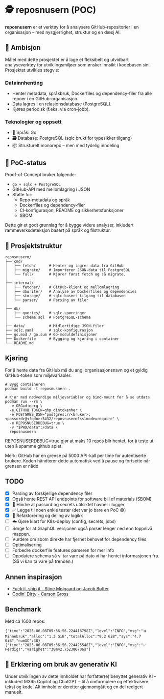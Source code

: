 # 🕵️ reposnusern (POC)

**reposnusern** er et verktøy for å analysere GitHub-repositorier i en organisasjon – med nysgjerrighet, struktur og en dæsj AI.

## 🎯 Ambisjon

Målet med dette prosjektet er å lage et fleksibelt og utvidbart analyseverktøy for utviklingsmiljøer som ønsker innsikt i kodebasen sin. Prosjektet utvikles stegvis:

### Datainnhenting

- Henter metadata, språkbruk, Dockerfiles og dependency-filer fra alle repoer i en GitHub-organisasjon.
- Data lagres i en relasjonsdatabase (PostgreSQL).
- Kjøres periodisk (f.eks. via cron-jobb).

### Teknologier og oppsett

- 🧠 Språk: Go
- 🗃️ Database: PostgreSQL (sqlc brukt for typesikker tilgang)
- 📦 Strukturelt monorepo – men med tydelig inndeling

## 🧪 PoC-status

Proof-of-Concept bruker følgende:
- `go + sqlc + PostgreSQL` 
- GitHub-API med mellomlagring i JSON
- Støtte for:
  - Repo-metadata og språk
  - Dockerfiles og dependency-filer
  - CI-konfigurasjon, README og sikkerhetsfunksjoner
  - SBOM

Dette gir et godt grunnlag for å bygge videre analyser, inkludert rammeverksdeteksjon basert på språk og filstruktur.


## 📁 Prosjektstruktur
```
reposnusern/
├── cmd/
│   ├── fetch/      # Henter og lagrer data fra GitHub
│   ├── migrate/    # Importerer JSON-data til PostgreSQL
│   └── full/       # Kjører først fetch og så migrate.
│
├── internal/
│   ├── fetcher/    # GitHub-klient og mellomlagring
│   ├── dbwriter/   # Analyse av Dockerfiles og dependencies
│   ├── storage/    # sqlc-basert tilgang til databasen
│   └── parser/     # Parsing av filer
│
├── db/
│   ├── queries/    # sqlc-spørringer
│   └── schema.sql  # PostgreSQL-schema
│
├── data/           # Midlertidige JSON-filer
├── sqlc.yaml       # sqlc-konfigurasjon
├── go.mod / go.sum # Go-moduldefinisjoner
├── Dockerfile      # Bygging og kjøring i container
└── README.md
```

## Kjøring

For å hente data fra GitHub må du angi organisasjonsnavn og et gyldig GitHub-token som miljøvariabler:

```
# Bygg containeren
podman build -t reposnusnern .

# Kjør med nødvendige miljøvariabler og bind-mount for å se utdata
podman run --rm \
  -e ORG=dinorg \
  -e GITHUB_TOKEN=ghp_dintokenher \
  -e POSTGRES_DSN="postgres://<bruker>:<passord>@<fqdn>:5432/reposnusern?sslmode=require" \
  -e REPOSNUSERDEBUG=true \
  -v "$PWD/data":/data \
  reposnusnern

```

REPOSNUSERDEBUG=true gjør at maks 10 repos blir hentet, for å teste ut uten å spamme github apiet.

Merk: GitHub har en grense på 5000 API-kall per time for autentiserte brukere. Koden håndterer dette automatisk ved å pause og fortsette når grensen er nådd.

## TODO

- [x] Parsing av forskjellige dependency filer
- [x] Også hente REST API endpoints for software bill of materials (SBOM)
- [x] 🔐 Hindre at passord og secrets utilsiktet havner i logger
- [x] ✅ Legge til noen enkle tester (det var jo bare en PoC 😅)
- [x] 🧹 Refaktorering og deling av logikk
- [ ] ☁️ Gjøre klart for K8s-deploy (config, secrets, jobs)
- [ ] Sørge for at GraphQL versjonen også parser lenger ned enn toppnivå mappen.
- [ ] Vurdere om sbom direkte har fjernet behovet for dependency files
- [ ] Optimalisering
- [ ] Forbedre dockerfile features parseren for mer info
- [ ] Oppdatere schema så vi tar vare på dato vi har hentet informasjonen fra. (Så vi kan ta vare på trenden.)

## Annen inspirasjon
 - [Fuck it, ship it - Stine Mølgaard og Jacob Bøtter](https://fuckitshipit.dk/)
 - [Codin' Dirty - Carson Gross](https://htmx.org/essays/codin-dirty/)

## Benchmark
Med ca 1600 repos:

```
{"time":"2025-06-08T05:36:56.224416798Z","level":"INFO","msg":"📊 Minnebruk","alloc":"1.3 GiB","totalAlloc":"9.2 GiB","sys":"4.7 GiB","numGC":38}
{"time":"2025-06-08T05:36:56.224425548Z","level":"INFO","msg":"✅ Ferdig!","varighet":"38m42.752306706s"}
```

## 🤖 Erklæring om bruk av generativ KI

Under utviklingen av dette innholdet har forfatter(e) benyttet generativ KI – inkludert M365 Copilot og ChatGPT – til å omformulere og effektivisere tekst og kode. Alt innhold er deretter gjennomgått og en del redigert manuelt. 
